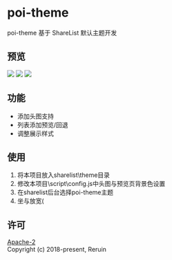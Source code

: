 # poi-theme
poi-theme 基于 ShareList 默认主题开发

## 预览
![](https://i.loli.net/2021/04/21/hwm5S3J9vt6yU4A.png)
![](https://i.loli.net/2021/04/21/hXqtV54cz2MZQT6.png)
![](https://i.loli.net/2021/04/21/r4myT5SAse6QPO8.png)

## 功能
- 添加头图支持
- 列表添加预览/回退
- 调整展示样式

## 使用
1. 将本项目放入sharelist\theme目录
2. 修改本项目\script\config.js中头图与预览页背景色设置
3. 在sharelist后台选择poi-theme主题
4. 坐与放宽(

## 许可
[Apache-2](http://www.apache.org/licenses/LICENSE-2.0)   
Copyright (c) 2018-present, Reruin
